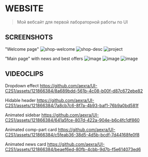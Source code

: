 # WEBSITE
>Мой вебсайт для первой лабораторной работы по UI

## SCREENSHOTS

"Welcome page"
![shop-welcome](https://github.com/aexra/UI-C2S1/assets/121866384/f7cb44ec-8a33-42ce-b618-7fb5637ca0aa)
![shop-desc](https://github.com/aexra/UI-C2S1/assets/121866384/89988cc0-a618-4228-ada5-06c76abda7b1)
![project](https://github.com/aexra/UI-C2S1/assets/121866384/21367143-610b-42f3-8447-636cc79123cf)

"Main page" with news and best offers
![image](https://github.com/aexra/UI-C2S1/assets/121866384/c4766ee4-a04f-468e-b67a-6a2a9bc187b8)
![image](https://github.com/aexra/UI-C2S1/assets/121866384/fc8a6862-143a-43f9-9d97-23fbaedcdae6)
![image](https://github.com/aexra/UI-C2S1/assets/121866384/dc2ce82a-f19c-4b00-a613-319429cad863)

## VIDEOCLIPS

Dropdown effect
https://github.com/aexra/UI-C2S1/assets/121866384/8a689bdd-561b-4c08-b00f-d87c672ebe82

Hidable header
https://github.com/aexra/UI-C2S1/assets/121866384/7a8cb7c6-8f7a-4b93-baf1-76b9a0bd581f

Animated sidebar
https://github.com/aexra/UI-C2S1/assets/121866384/641a5fce-807d-422a-904e-b6c4fc1df860

Animated comp-part card
https://github.com/aexra/UI-C2S1/assets/121866384/c5feab36-38d5-4d5b-bcdf-7d44168fe0f8

Animated news card
https://github.com/aexra/UI-C2S1/assets/121866384/beaef6ed-80fb-4cbb-9d7b-f5e614073ed6

